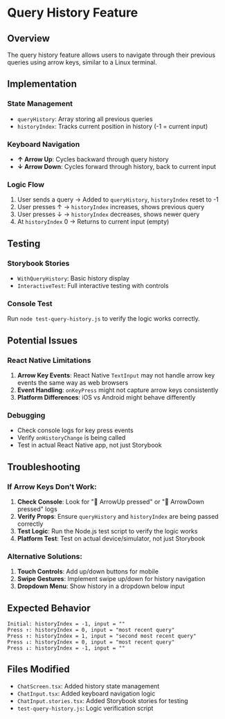 # Query History Feature

## Overview
The query history feature allows users to navigate through their previous queries using arrow keys, similar to a Linux terminal.

## Implementation

### State Management
- `queryHistory`: Array storing all previous queries
- `historyIndex`: Tracks current position in history (-1 = current input)

### Keyboard Navigation
- **↑ Arrow Up**: Cycles backward through query history
- **↓ Arrow Down**: Cycles forward through history, back to current input

### Logic Flow
1. User sends a query → Added to `queryHistory`, `historyIndex` reset to -1
2. User presses ↑ → `historyIndex` increases, shows previous query
3. User presses ↓ → `historyIndex` decreases, shows newer query
4. At `historyIndex` 0 → Returns to current input (empty)

## Testing

### Storybook Stories
- `WithQueryHistory`: Basic history display
- `InteractiveTest`: Full interactive testing with controls

### Console Test
Run `node test-query-history.js` to verify the logic works correctly.

## Potential Issues

### React Native Limitations
1. **Arrow Key Events**: React Native `TextInput` may not handle arrow key events the same way as web browsers
2. **Event Handling**: `onKeyPress` might not capture arrow keys consistently
3. **Platform Differences**: iOS vs Android might behave differently

### Debugging
- Check console logs for key press events
- Verify `onHistoryChange` is being called
- Test in actual React Native app, not just Storybook

## Troubleshooting

### If Arrow Keys Don't Work:
1. **Check Console**: Look for "🔼 ArrowUp pressed" or "🔽 ArrowDown pressed" logs
2. **Verify Props**: Ensure `queryHistory` and `historyIndex` are being passed correctly
3. **Test Logic**: Run the Node.js test script to verify the logic works
4. **Platform Test**: Test on actual device/simulator, not just Storybook

### Alternative Solutions:
1. **Touch Controls**: Add up/down buttons for mobile
2. **Swipe Gestures**: Implement swipe up/down for history navigation
3. **Dropdown Menu**: Show history in a dropdown below input

## Expected Behavior
```
Initial: historyIndex = -1, input = ""
Press ↑: historyIndex = 0, input = "most recent query"
Press ↑: historyIndex = 1, input = "second most recent query"
Press ↓: historyIndex = 0, input = "most recent query"
Press ↓: historyIndex = -1, input = ""
```

## Files Modified
- `ChatScreen.tsx`: Added history state management
- `ChatInput.tsx`: Added keyboard navigation logic
- `ChatInput.stories.tsx`: Added Storybook stories for testing
- `test-query-history.js`: Logic verification script
